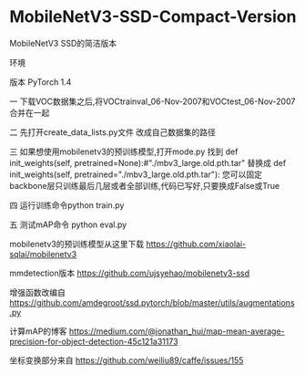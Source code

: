 # MobileNetV3-SSD-Compact-Version
MobileNetV3 SSD的简洁版本

环境

版本 PyTorch 1.4

一 下载VOC数据集之后,将VOCtrainval_06-Nov-2007和VOCtest_06-Nov-2007合并在一起


二 先打开create_data_lists.py文件
改成自己数据集的路径

三 如果想使用mobilenetv3的预训练模型,打开mode.py
找到    def init_weights(self, pretrained=None):#"./mbv3_large.old.pth.tar"
替换成 def init_weights(self, pretrained="./mbv3_large.old.pth.tar"):
您可以固定backbone层只训练最后几层或者全部训练,代码已写好,只要换成False或True

四 运行训练命令python train.py

五 测试mAP命令 python eval.py



mobilenetv3的预训练模型从这里下载
https://github.com/xiaolai-sqlai/mobilenetv3

mmdetection版本
https://github.com/ujsyehao/mobilenetv3-ssd

增强函数改编自
 https://github.com/amdegroot/ssd.pytorch/blob/master/utils/augmentations.py

 计算mAP的博客
 https://medium.com/@jonathan_hui/map-mean-average-precision-for-object-detection-45c121a31173

 坐标变换部分来自
 https://github.com/weiliu89/caffe/issues/155
